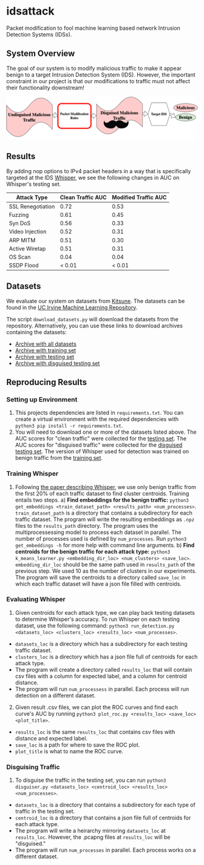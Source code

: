 # idsattack
Packet modification to fool machine learning based network Intrusion Detection Systems (IDSs).

## System Overview
The goal of our system is to modify malicious traffic to make it appear benign to a target Intrusion Detection System (IDS). 
However, the important constraint in our project is that our modifications to traffic must not affect their functionality downstream!

![System Model](figures/system_model.drawio.png)

## Results
By adding nop options to IPv4 packet headers in a way that is specifically targeted at the IDS [Whisper](https://github.com/fuchuanpu/Whisper), we see the following changes in AUC on Whisper's testing set. 

| Attack Type         | Clean Traffic AUC   | Modified Traffic AUC  |
| ------------------- | ------------------- | --------------------- |
| SSL Renegotiation   |             0.72    |               0.53    |
| Fuzzing             |             0.61    |               0.45    |
| Syn DoS             |             0.56    |               0.33    |
| Video Injection     |             0.52    |               0.31    |
| ARP MITM            |             0.51    |               0.30    |
| Active Wiretap      |             0.51    |               0.31    |
| OS Scan             |             0.04    |               0.04    |
| SSDP Flood          |           < 0.01    |             < 0.01    |

## Datasets
We evaluate our system on datasets from [Kitsune](https://github.com/ymirsky/Kitsune-py). 
The datasets can be found in the [UC Irvine Machine Learning Repository](https://archive.ics.uci.edu/ml/machine-learning-databases/00516).

The script `download_datasets.py` will download the datasets from the repository. 
Alternatively, you can use these links to download archives containing the datasets:
- [Archive with all datasets](https://drive.google.com/file/d/10uN4b4vnvONGEzB54QBfb5V6X39eg571/view?usp=share_link)
- [Archive with training set](https://drive.google.com/file/d/1ephZY35lOUj3i7bzATCmcxgBIymjseEi/view?usp=share_link)
- [Archive with testing set](https://drive.google.com/file/d/10NBdq8gkAdT-7husfMtoorir0hzw9MJm/view?usp=share_link)
- [Archive with disguised testing set](https://drive.google.com/file/d/172IttXzyIResigHv98g1kkEb3BFqZvj-/view?usp=share_link)


## Reproducing Results
### Setting up Environment
1. This projects dependencies are listed in `requirements.txt`. You can create a virtual environment with the required dependencies with `python3 pip install -r requirements.txt`. 
2. You will need to download one or more of the datasets listed above. The AUC scores for "clean traffic" were collected for the [testing set](https://drive.google.com/file/d/172IttXzyIResigHv98g1kkEb3BFqZvj-/view?usp=share_link). The AUC scores for "disguised traffic" were collected for the [disguised testing set](https://drive.google.com/file/d/172IttXzyIResigHv98g1kkEb3BFqZvj-/view?usp=share_link). The version of Whisper used for detection was trained on benign traffic from the [training set](https://drive.google.com/file/d/10NBdq8gkAdT-7husfMtoorir0hzw9MJm/view?usp=share_link). 

### Training Whisper
1. Following [the paper describing Whisper](https://arxiv.org/pdf/2106.14707.pdf), we use only benign traffic from the first 20% of each traffic dataset to find cluster centroids. Training entails two steps. 
  a) **Find embeddings for the benign traffic:** `python3 get_embeddings <train_dataset_path> <results_path> <num_processes>`. `train_dataset_path` is a directory that contains a subdirectory for each traffic dataset. The program will write the resulting embeddings as `.npz` files to the `results_path` directory. The program uses the multiprocessessing model to process each dataset in parallel. The number of processes used is defined by `num_processes`. Run `python3 get_embeddings -h` for more help with command line arguments.
  b) **Find centroids for the benign traffic for each attack type:** `python3 k_means_learner.py <embedding_dir_loc> <num_clusters> <save_loc>`. `embedding_dir_loc` should be the same path used in `results_path` of the previous step. We used 10 as the number of clusters in our experiments. The program will save the centroids to a directory called `save_loc` in which each traffic dataset will have a json file filled with centroids.
  
### Evaluating Whisper
1. Given centroids for each attack type, we can play back testing datasets to determine Whisper's accuracy. To run Whisper on each testing dataset, use the following command: `python3 run_detection.py <datasets_loc> <clusters_loc> <results_loc> <num_processes>`. 
  - `datasets_loc` is a directory which has a subdirectory for each testing traffic dataset.
  - `clusters_loc` is a directory which has a json file full of centroids for each attack type. 
  - The program will create a directory called `results_loc` that will contain csv files with a column for expected label, and a column for centroid distance. 
  - The program will run `num_processess` in parallel. Each process will run detection on a different dataset.
2. Given result .csv files, we can plot the ROC curves and find each curve's AUC by running `python3 plot_roc.py <results_loc> <save_loc> <plot_title>`. 
  - `results_loc` is the same `results_loc` that contains csv files with distance and expected label.
  - `save_loc` is a path for where to save the ROC plot.
  - `plot_title` is what to name the ROC curve. 

### Disguising Traffic
1. To disguise the traffic in the testing set, you can run `python3 disguiser.py <datasets_loc> <centroid_loc> <results_loc> <num_processes>`. 
  - `datasets_loc` is a directory that contains a subdirectory for each type of traffic in the testing set. 
  - `centroid_loc` is a directory that contains a json file full of centroids for each attack type. 
  - The program will write a heirarchy mirroring `datasets_loc` at `results_loc`. However, the .pcapng files at `results_loc` will be "disguised."
  - The program will run `num_processes` in parallel. Each process works on a different dataset. 
